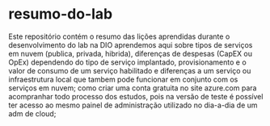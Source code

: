 # resumo-do-lab
Este repositório contém o resumo das lições aprendidas durante o desenvolvimento do lab na DIO
aprendemos aqui sobre tipos de serviços em nuvem (publica, privada, hibrida), diferenças de despesas (CapEX ou OpEx) dependendo do tipo de serviço implantado, provisionamento e o valor de consumo de um serviço habilitado e diferenças a um serviço ou infraestrutura local que tambem pode funcionar em conjunto com os serviços em nuvem;
como criar uma conta gratuita no site azure.com para acompranhar todo processo dos estudos, pois na versão de teste é possível ter acesso ao mesmo painel de administração utilizado no dia-a-dia de um adm de cloud;
